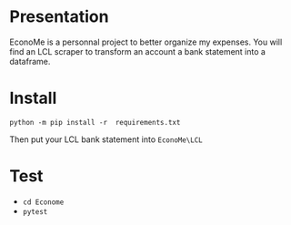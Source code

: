 # Presentation

EconoMe is a personnal project to better organize my expenses.
You will find an LCL scraper to transform an account a bank statement into a dataframe.

# Install 

`python -m pip install -r  requirements.txt`

Then put your LCL bank statement into `EconoMe\LCL`

# Test

- `cd Econome`
- `pytest`